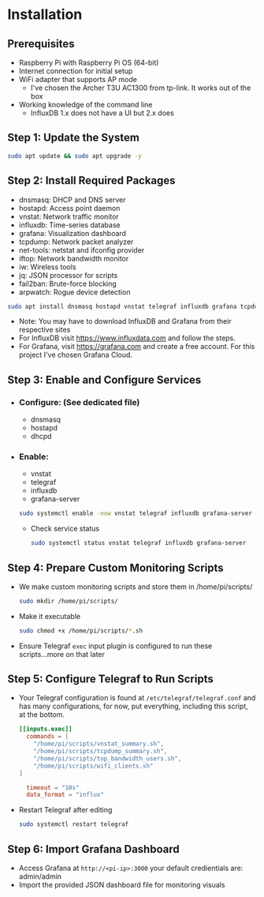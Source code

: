 # Installation

## Prerequisites
- Raspberry Pi with Raspberry Pi OS (64-bit)
- Internet connection for initial setup
- WiFi adapter that supports AP mode
  * I've chosen the Archer T3U AC1300 from tp-link. It works out of the box
- Working knowledge of the command line
  * InfluxDB 1.x does not have a UI but 2.x does
 
## Step 1: Update the System

```bash
sudo apt update && sudo apt upgrade -y
```


## Step 2: Install Required Packages
  - dnsmasq: DHCP and DNS server
  - hostapd: Access point daemon
  - vnstat: Network traffic monitor
  - influxdb: Time-series database
  - grafana: Visualization dashboard
  - tcpdump: Network packet analyzer
  - net-tools: netstat and ifconfig provider
  - iftop: Network bandwidth monitor
  - iw: Wireless tools
  - jq: JSON processor for scripts
  - fail2ban: Brute-force blocking
  - arpwatch: Rogue device detection

    
```bash
sudo apt install dnsmasq hostapd vnstat telegraf influxdb grafana tcpdump net-tools iftop iw jq fail2ban arpwatch -y
```
  
  * Note: You may have to download InfluxDB and Grafana from their respective sites
  * For InfluxDB visit <https://www.influxdata.com> and follow the steps. 
  * For Grafana, visit <https://grafana.com> and create a free account. For this project I've chosen Grafana Cloud.

## Step 3: Enable and Configure Services
  
  - ### Configure: (See dedicated file)
    - dnsmasq
    - hostapd
    - dhcpd

  - ### Enable:
    - vnstat
    - telegraf
    - influxdb
    - grafana-server

    ```bash
    sudo systemctl enable -now vnstat telegraf influxdb grafana-server
    ````
  
    - Check service status
   
      ```bash
      sudo systemctl status vnstat telegraf influxdb grafana-server
      ```

      
## Step 4: Prepare Custom Monitoring Scripts
  
  - We make custom monitoring scripts and store them in /home/pi/scripts/

    ```bash
    sudo mkdir /home/pi/scripts/
    ```
  - Make it executable
  
    ```bash
    sudo chmod +x /home/pi/scripts/*.sh
    ```
  - Ensure Telegraf ```exec``` input plugin is configured to run these scripts...more on that later

## Step 5: Configure Telegraf to Run Scripts
  - Your Telegraf configuration is found at ```/etc/telegraf/telegraf.conf``` and has many configurations, for now, put everything, including this script, at the bottom.

    ```toml
    [[inputs.exec]]
      commands = [
        "/home/pi/scripts/vnstat_summary.sh",
        "/home/pi/scripts/tcpdump_summary.sh",
        "/home/pi/scripts/top_bandwidth_users.sh",
        "/home/pi/scripts/wifi_clients.sh"
    ]

      timeout = "10s"
      data_format = "influx"
    ```
 
  -  Restart Telegraf after editing

    
      ```bash
      sudo systemctl restart telegraf
      ```


## Step 6: Import Grafana Dashboard

 - Access Grafana at ```http://<pi-ip>:3000``` your default credientials are: admin/admin
  - Import the provided JSON dashboard file for monitoring visuals
  
